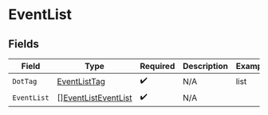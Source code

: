 # EventList


## Fields

| Field                                                             | Type                                                              | Required                                                          | Description                                                       | Example                                                           |
| ----------------------------------------------------------------- | ----------------------------------------------------------------- | ----------------------------------------------------------------- | ----------------------------------------------------------------- | ----------------------------------------------------------------- |
| `DotTag`                                                          | [EventListTag](../../models/shared/eventlisttag.md)               | :heavy_check_mark:                                                | N/A                                                               | list                                                              |
| `EventList`                                                       | [][EventListEventList](../../models/shared/eventlisteventlist.md) | :heavy_check_mark:                                                | N/A                                                               |                                                                   |